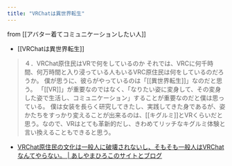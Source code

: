 ```yaml
---
title: "VRChatは異世界転生"
---
```


from [[アバター着てコミュニケーションしたい人]]
- [[VRChatは異世界転生]]
> ４．VRChat原住民はVRで何をしているのか
>  それでは、VRCに何千時間、何万時間と入り浸っている人もいるVRC原住民は何をしているのだろうか。
>  僕が思うに、彼らがやっているのは「[[異世界転生]]」なのだと思う。
>  「[[VR]]」が重要なのではなく、「なりたい姿に変身して、その変身した姿で生活し、コミュニケーション」することが重要なのだと僕は思っている。
>  僕は女装を長らく研究してきたし、実践してきた身であるが、姿かたちをすっかり変えることが出来るのは、[[キグルミ]]とVRくらいだと思う。なので、VRはとても革新的だし、きわめてリッチなキグルミ体験と言い換えることもできると思う。
- [VRChat原住民の文化は一般人に破壊されないし、そもそも一般人はVRChatなんてやらない。 | あしやまひろこのサイトとブログ](https://www.hirokotb.com/2021/11/vrchatvrchat.html)
